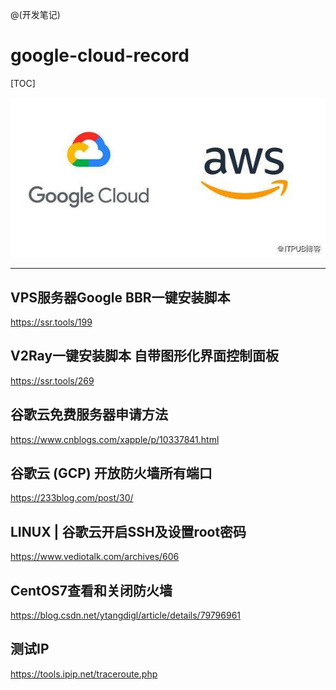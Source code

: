 @(开发笔记)

# google-cloud-record


[TOC]


![Alt text](./1574528409905.png)


---


## VPS服务器Google BBR一键安装脚本
https://ssr.tools/199

## V2Ray一键安装脚本 自带图形化界面控制面板
https://ssr.tools/269

## 谷歌云免费服务器申请方法
https://www.cnblogs.com/xapple/p/10337841.html

## 谷歌云 (GCP) 开放防火墙所有端口
https://233blog.com/post/30/

## LINUX | 谷歌云开启SSH及设置root密码
https://www.vediotalk.com/archives/606

## CentOS7查看和关闭防火墙
https://blog.csdn.net/ytangdigl/article/details/79796961

## 测试IP
https://tools.ipip.net/traceroute.php